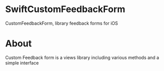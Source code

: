 # SwiftCustomFeedbackForm
CustomFeedbackForm,  library feedback forms for iOS

# About

Custom Feedback form is a views library including various methods and a simple interface
